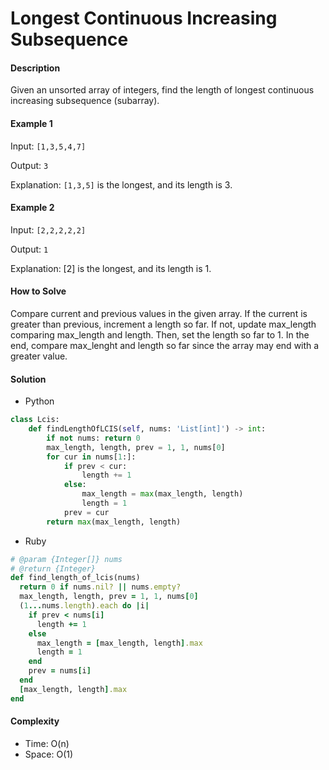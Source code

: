 # Longest Continuous Increasing Subsequence

#### Description

Given an unsorted array of integers, find the length of longest continuous increasing subsequence (subarray).

#### Example 1
Input: `[1,3,5,4,7]`

Output: `3`

Explanation: `[1,3,5]` is the longest, and its length is 3. 

#### Example 2
Input: `[2,2,2,2,2]`

Output: `1`

Explanation: [2] is the longest, and its length is 1. 

#### How to Solve

Compare current and previous values in the given array. If the current is greater than previous, increment a length so far. If not, update max_length comparing max_length and length. Then, set the length so far to 1. In the end, compare max_lenght and length so far since the array may end with a greater value.

#### Solution
- Python

```python
class Lcis:
    def findLengthOfLCIS(self, nums: 'List[int]') -> int:
        if not nums: return 0
        max_length, length, prev = 1, 1, nums[0]
        for cur in nums[1:]:
            if prev < cur:
                length += 1
            else:
                max_length = max(max_length, length)
                length = 1
            prev = cur
        return max(max_length, length)
```

- Ruby

```ruby
# @param {Integer[]} nums
# @return {Integer}
def find_length_of_lcis(nums)
  return 0 if nums.nil? || nums.empty?
  max_length, length, prev = 1, 1, nums[0]
  (1...nums.length).each do |i|
    if prev < nums[i]
      length += 1
    else
      max_length = [max_length, length].max
      length = 1
    end
    prev = nums[i]
  end
  [max_length, length].max
end
```

#### Complexity
- Time: O(n)
- Space: O(1)